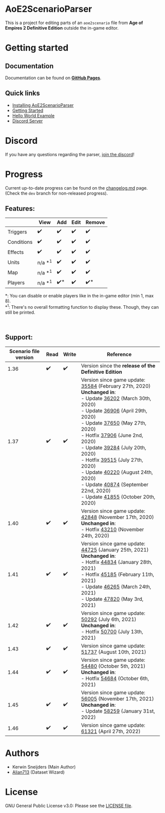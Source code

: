 # AoE2ScenarioParser

This is a project for editing parts of an `aoe2scenario` file from **Age of Empires 2 Definitive Edition** outside
the in-game editor.

# Getting started

## Documentation

Documentation can be found on **[GitHub Pages]**.

[GitHub Pages]: https://ksneijders.github.io/AoE2ScenarioParser/

## Quick links

- [Installing AoE2ScenarioParser](https://ksneijders.github.io/AoE2ScenarioParser/installation/)
- [Getting Started](https://ksneijders.github.io/AoE2ScenarioParser/getting_started/)
- [Hello World Example](https://ksneijders.github.io/AoE2ScenarioParser/hello_world/)
- [Discord Server](https://discord.gg/DRUtmugXT3)

# Discord

If you have any questions regarding the parser, [join the discord]!

[join the discord]: https://discord.gg/DRUtmugXT3

# Progress

Current up-to-date progress can be found on the [changelog.md] page. (Check the `dev` branch for non-released progress).

[changelog.md]: ./changelog.md

## Features:

|            | View               | Add                 | Edit               | Remove              |
| ---------- | ------------------ | ------------------- | ------------------ | ------------------- |
| Triggers   | :heavy_check_mark: | :heavy_check_mark:  | :heavy_check_mark: | :heavy_check_mark:  |
| Conditions | :heavy_check_mark: | :heavy_check_mark:  | :heavy_check_mark: | :heavy_check_mark:  |
| Effects    | :heavy_check_mark: | :heavy_check_mark:  | :heavy_check_mark: | :heavy_check_mark:  |
| Units      | n/a *<sup>1</sup>  | :heavy_check_mark:  | :heavy_check_mark: | :heavy_check_mark:  |
| Map        | n/a *<sup>1</sup>  | :heavy_check_mark:  | :heavy_check_mark: | :heavy_check_mark:  |
| Players    | n/a *<sup>1</sup>  | :heavy_check_mark:* | :heavy_check_mark: | :heavy_check_mark:* |

*: You can disable or enable players like in the in-game editor (min 1, max 8).  
*<sup>1</sup>: There's no overall formatting function to display these. Though, they can still be printed.

&nbsp;

## Support:

| Scenario file version | Read               | Write              | Reference                                                                                                                                                                                                                                                                                                                                                                                             |
| ------------- | ------------------ | ------------------ | -----------------------------------------------------------------------------------------------------------------------------------------------------------------------------------------------------------------------------------------------------------------------------------------------------------------------------------------------------------------------------------------------------                                                                                                                                                   |
| 1.36          | :heavy_check_mark: | :heavy_check_mark: | Version since the **release of the Definitive Edition**
| 1.37          | :heavy_check_mark: | :heavy_check_mark: | Version since game update: [35584] (February 27th, 2020) <br> **Unchanged in**: <br> - Update [36202] (March 30th, 2020) <br> - Update [36906] (April 29th, 2020) <br> - Update [37650] (May 27th, 2020) <br> - Hotfix [37906] (June 2nd, 2020) <br> - Update [39284] (July 20th, 2020) <br> - Hotfix [39515] (July 27th, 2020) <br> - Update [40220] (August 24th, 2020) <br> - Update [40874] (September 22nd, 2020) <br> - Update [41855] (October 20th, 2020) |
| 1.40          | :heavy_check_mark: | :heavy_check_mark: | Version since game update: [42848] (November 17th, 2020) <br> **Unchanged in**: <br> - Hotfix [43210] (November 24th, 2020)                                                                                                                                                                                                                                                                                       |
| 1.41          | :heavy_check_mark: | :heavy_check_mark: | Version since game update: [44725] (January 25th, 2021) <br> **Unchanged in**: <br> - Hotfix [44834] (January 28th, 2021)<br> - Hotfix [45185] (February 11th, 2021)<br> - Update [46265] (March 24th, 2021)<br> - Update [47820] (May 3rd, 2021)                                                                                                                                                                                                                                                                                             |
| 1.42          | :heavy_check_mark: | :heavy_check_mark: | Version since game update: [50292] (July 6th, 2021) <br> **Unchanged in**: <br> - Hotfix [50700] (July 13th, 2021)
| 1.43          | :heavy_check_mark: | :heavy_check_mark: | Version since game update: [51737] (August 10th, 2021)
| 1.44          | :heavy_check_mark: | :heavy_check_mark: | Version since game update: [54480] (October 5th, 2021) <br> **Unchanged in**: <br> - Hotfix [54684] (October 6th, 2021) |
| 1.45          | :heavy_check_mark: | :heavy_check_mark: | Version since game update: [56005] (November 17th, 2021) <br> **Unchanged in**: <br> - Update [58259] (January 31st, 2022) |
| 1.46          | :heavy_check_mark: | :heavy_check_mark: | Version since game update: [61321] (April 27th, 2022)        


[35584]: https://www.ageofempires.com/news/aoe2de-update-35584/
[36202]: https://www.ageofempires.com/news/aoe2de-update-36202/
[36906]: https://www.ageofempires.com/news/aoe2de-update-36906/
[37650]: https://www.ageofempires.com/news/aoe2de-update-37650/
[37906]: https://www.ageofempires.com/news/aoe2de-hotfix-37906/
[39284]: https://www.ageofempires.com/news/aoe2de-update-39284/
[39515]: https://www.ageofempires.com/news/aoe2de-hotfix-39515/
[40220]: https://www.ageofempires.com/news/aoe2de-update-40220/
[40874]: https://www.ageofempires.com/news/aoe2de-update-40874/
[41855]: https://www.ageofempires.com/news/aoe2de-update-41855/
[42848]: https://www.ageofempires.com/news/aoe2de-update-42848/
[43210]: https://www.ageofempires.com/news/aoe2de-hotfix-43210/
[44725]: https://www.ageofempires.com/news/aoeiide-update-44725/
[44834]: https://www.ageofempires.com/news/aoeiide-update-44725/#hotfix-44834
[45185]: https://www.ageofempires.com/news/aoe2de-hotfix-45185/
[46265]: https://www.ageofempires.com/news/aoe2de-update-46295/
[47820]: https://www.ageofempires.com/news/aoe2de-update-47820/
[50292]: https://www.ageofempires.com/news/aoe2de-update-50292/
[50700]: https://www.ageofempires.com/news/aoe2de-update-50292/#hotfix-50700
[51737]: https://www.ageofempires.com/news/aoeiide-update-51737/
[54480]: https://www.ageofempires.com/news/aoeii-de-update-54480/
[54684]: https://www.ageofempires.com/news/aoeii-de-update-54480/#hotfix-54684
[56005]: https://www.ageofempires.com/news/aoeii_de_update_56005/
[58259]: https://www.ageofempires.com/news/aoe-ii-de-update-58259/
[61321]: https://www.ageofempires.com/news/age-of-empires-ii-definitive-edition-update-61321/

# Authors

- Kerwin Sneijders (Main Author)
- [Alian713](https://github.com/Divy1211) (Dataset Wizard)

# License

GNU General Public License v3.0: Please see the [LICENSE file].

[license file]: https://github.com/KSneijders/AoE2ScenarioParser/blob/dev/LICENSE

